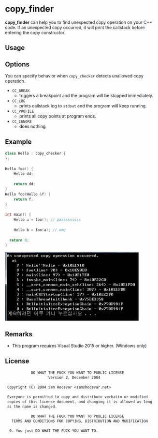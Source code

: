 copy_finder
====

__copy_finder__ can help you to find unexpected copy operation on your C++ code. If an unexpected copy occurred, it will print the callstack before entering the copy constructor.

Usage
----

Options
----
You can specify behavior when `copy_checker` detects unallowed copy operation.
* `CC_BREAK`
  * triggers a breakpoint and the program will be stopped immediately.
* `CC_LOG`
  * prints callstack log to `stdout` and the program will keep running. 
* `CC_PROFILE`
  * prints all copy points at program ends.
* `CC_IGNORE`
  * does nothing.

Example
----
```c++
class Hello : copy_checker {
};

Hello foo() {
	Hello dd;

	return dd;
}
Hello foo(Hello &f) {
	return f;
}

int main() {
	Hello a = foo(); // passsssssss

	Hello b = foo(a); // omg

  return 0;
}
```
![img](img/print_log.png)

Remarks
----
* This program requires Visual Studio 2015 or higher. (Windows only)

License
----
```
            DO WHAT THE FUCK YOU WANT TO PUBLIC LICENSE
                    Version 2, December 2004

 Copyright (C) 2004 Sam Hocevar <sam@hocevar.net>

 Everyone is permitted to copy and distribute verbatim or modified
 copies of this license document, and changing it is allowed as long
 as the name is changed.

            DO WHAT THE FUCK YOU WANT TO PUBLIC LICENSE
   TERMS AND CONDITIONS FOR COPYING, DISTRIBUTION AND MODIFICATION

  0. You just DO WHAT THE FUCK YOU WANT TO.
```
